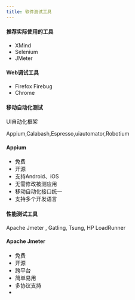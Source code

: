 ```yaml
---
title: 软件测试工具
---
```




#### 推荐实际使用的工具

- XMind 
- Selenium 
- JMeter



#### Web调试工具

- Firefox Firebug
- Chrome



#### 移动自动化测试

UI自动化框架

Appium,Calabash,Espresso,uiautomator,Robotium



#### Appium

- 免费
- 开源
- 支持Android、iOS
- 无需修改被测应用
- 移动自动化接口统一
- 支持多个开发语言



#### 性能测试工具

Apache Jmeter , Gatling, Tsung, HP LoadRunner



#### Apache Jmeter

- 免费
- 开源
- 跨平台
- 简单易用
- 多协议支持
- ​